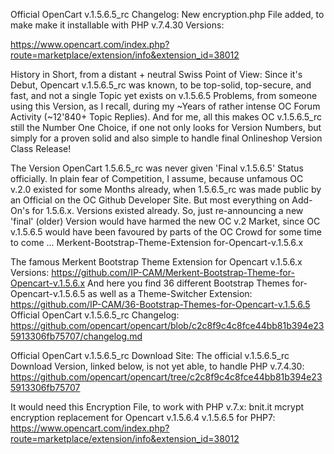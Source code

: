 Official OpenCart v.1.5.6.5_rc Changelog:
New encryption.php File added, to make make it installable with PHP v.7.4.30 Versions:

https://www.opencart.com/index.php?route=marketplace/extension/info&extension_id=38012

History in Short, from a distant + neutral Swiss Point of View:  Since it's Debut, Opencart v.1.5.6.5_rc was known, to be top-solid, top-secure, and fast, and not a single Topic yet exists on v.1.5.6.5 Problems, from someone using this Version, as I recall, during my ~Years of rather intense OC Forum Activity (~12'840+ Topic Replies). And for me, all this makes OC v.1.5.6.5_rc still the Number One Choice, if one not only looks for Version Numbers, but simply for a proven solid and also simple to handle final Onlineshop Version Class Release!

The Version OpenCart 1.5.6.5_rc was never given 'Final v.1.5.6.5' Status officially. In plain fear of Competition, I assume, because unfamous OC v.2.0 existed for some Months already, when 1.5.6.5_rc was made public by an Official on the OC Github Developer Site. But most everything on Add-On's for 1.5.6.x. Versions existed already. So, just re-announcing a new 'final' (older) Version would have harmed the new OC v.2 Market, since OC v.1.5.6.5 would have been favoured by parts of the OC Crowd for some time to come ...  Merkent-Bootstrap-Theme-Extension for-Opencart-v.1.5.6.x 

The famous Merkent Bootstrap Theme Extension for Opencart v.1.5.6.x Versions:
https://github.com/IP-CAM/Merkent-Bootstrap-Theme-for-Opencart-v.1.5.6.x  And here you find 36 different Bootstrap Themes for-Opencart-v.1.5.6.5 as well as a Theme-Switcher Extension:
https://github.com/IP-CAM/36-Bootstrap-Themes-for-Opencart-v.1.5.6.5
Official OpenCart v.1.5.6.5_rc Changelog:
https://github.com/opencart/opencart/blob/c2c8f9c4c8fce44bb81b394e235913306fb75707/changelog.md  

Official OpenCart v.1.5.6.5_rc 
Download Site:  The official v.1.5.6.5_rc Download Version, linked below, is not yet able, to handle PHP v.7.4.30:
https://github.com/opencart/opencart/tree/c2c8f9c4c8fce44bb81b394e235913306fb75707

It would need this Encryption File, to work with PHP v.7.x:  bnit.it mcrypt encryption replacement for Opencart v.1.5.6.4 v.1.5.6.5 for PHP7:  https://www.opencart.com/index.php?route=marketplace/extension/info&extension_id=38012
